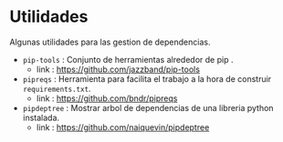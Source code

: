 # Utilidades

Algunas utilidades para las gestion de dependencias.

* `pip-tools` : Conjunto de herramientas alrededor de pip .
    * link : https://github.com/jazzband/pip-tools
* `pipreqs` : Herramienta para facilita el trabajo a la hora de construir `requirements.txt`.
    * link : https://github.com/bndr/pipreqs
* `pipdeptree` : Mostrar arbol de dependencias de una libreria python instalada.
    * link : https://github.com/naiquevin/pipdeptree

